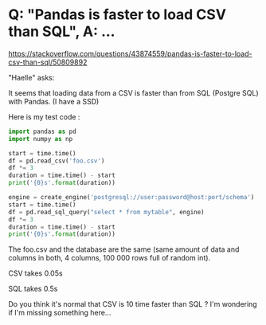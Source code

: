 # Q: "Pandas is faster to load CSV than SQL", A: ...

https://stackoverflow.com/questions/43874559/pandas-is-faster-to-load-csv-than-sql/50809892

"Haelle" asks:

It seems that loading data from a CSV is faster than from SQL (Postgre SQL) with Pandas. (I have a SSD)

Here is my test code :

```python
import pandas as pd
import numpy as np

start = time.time()
df = pd.read_csv('foo.csv')
df *= 3
duration = time.time() - start
print('{0}s'.format(duration))

engine = create_engine('postgresql://user:password@host:port/schema')
start = time.time()
df = pd.read_sql_query("select * from mytable", engine)
df *= 3
duration = time.time() - start
print('{0}s'.format(duration))
```

The foo.csv and the database are the same (same amount of data and columns in both, 4 columns, 100 000 rows full of random int).

CSV takes 0.05s

SQL takes 0.5s

Do you think it's normal that CSV is 10 time faster than SQL ? I'm wondering if I'm missing something here...
